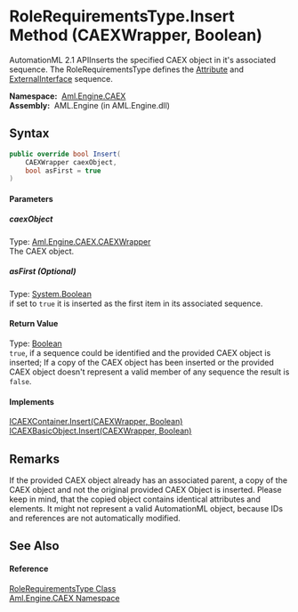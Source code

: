 RoleRequirementsType.Insert Method (CAEXWrapper, Boolean)
=========================================================
AutomationML 2.1 APIInserts the specified CAEX object in it's associated sequence. The RoleRequirementsType defines the [Attribute][1] and [ExternalInterface][2] sequence.

  **Namespace:**  [Aml.Engine.CAEX][3]  
  **Assembly:**  AML.Engine (in AML.Engine.dll)

Syntax
------

```csharp
public override bool Insert(
	CAEXWrapper caexObject,
	bool asFirst = true
)
```

#### Parameters

##### *caexObject*
Type: [Aml.Engine.CAEX.CAEXWrapper][4]  
The CAEX object.

##### *asFirst* (Optional)
Type: [System.Boolean][5]  
 if set to `true` it is inserted as the first item in its associated sequence.

#### Return Value
Type: [Boolean][5]  
`true`, if a sequence could be identified and the provided CAEX object is inserted; If a copy of the CAEX object has been inserted or the provided CAEX object doesn't represent a valid member of any sequence the result is `false`. 
#### Implements
[ICAEXContainer.Insert(CAEXWrapper, Boolean)][6]  
[ICAEXBasicObject.Insert(CAEXWrapper, Boolean)][7]  


Remarks
-------
 If the provided CAEX object already has an associated parent, a copy of the CAEX object and not the original provided CAEX Object is inserted. Please keep in mind, that the copied object contains identical attributes and elements. It might not represent a valid AutomationML object, because IDs and references are not automatically modified. 

See Also
--------

#### Reference
[RoleRequirementsType Class][8]  
[Aml.Engine.CAEX Namespace][3]  

[1]: Attribute.md
[2]: ExternalInterface.md
[3]: ../README.md
[4]: ../CAEXWrapper/README.md
[5]: https://docs.microsoft.com/dotnet/api/system.boolean
[6]: ../ICAEXContainer/Insert.md
[7]: ../ICAEXBasicObject/Insert.md
[8]: README.md
[9]: https://www.automationml.org
[10]: ../../icons/logoShade.png